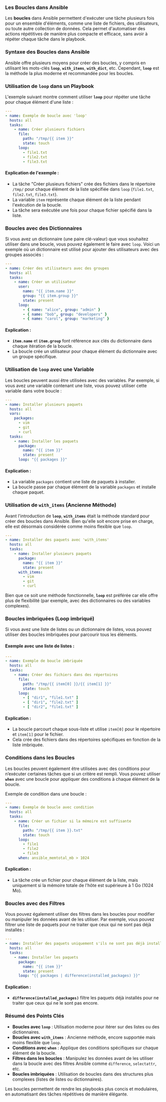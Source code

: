 ### **Les Boucles dans Ansible**

Les **boucles** dans Ansible permettent d'exécuter une tâche plusieurs fois pour un ensemble d'éléments, comme une liste de fichiers, des utilisateurs, ou toute autre collection de données. Cela permet d'automatiser des actions répétitives de manière plus compacte et efficace, sans avoir à répéter chaque tâche dans le playbook.

### **Syntaxe des Boucles dans Ansible**

Ansible offre plusieurs moyens pour créer des boucles, y compris en utilisant les mots-clés **`loop`**, **`with_items`**, **`with_dict`**, etc. Cependant, **`loop`** est la méthode la plus moderne et recommandée pour les boucles.

### **Utilisation de `loop` dans un Playbook**

L'exemple suivant montre comment utiliser **`loop`** pour répéter une tâche pour chaque élément d'une liste :

```yaml
---
- name: Exemple de boucle avec 'loop'
  hosts: all
  tasks:
    - name: Créer plusieurs fichiers
      file:
        path: "/tmp/{{ item }}"
        state: touch
      loop:
        - file1.txt
        - file2.txt
        - file3.txt
```

#### Explication de l'exemple :
- La tâche "Créer plusieurs fichiers" crée des fichiers dans le répertoire `/tmp/` pour chaque élément de la liste spécifiée dans `loop` (`file1.txt`, `file2.txt`, `file3.txt`).
- La variable `item` représente chaque élément de la liste pendant l'exécution de la boucle.
- La tâche sera exécutée une fois pour chaque fichier spécifié dans la liste.

### **Boucles avec des Dictionnaires**

Si vous avez un dictionnaire (une paire clé-valeur) que vous souhaitez utiliser dans une boucle, vous pouvez également le faire avec `loop`. Voici un exemple où un dictionnaire est utilisé pour ajouter des utilisateurs avec des groupes associés :

```yaml
---
- name: Créer des utilisateurs avec des groupes
  hosts: all
  tasks:
    - name: Créer un utilisateur
      user:
        name: "{{ item.name }}"
        group: "{{ item.group }}"
        state: present
      loop:
        - { name: "alice", group: "admin" }
        - { name: "bob", group: "developers" }
        - { name: "carol", group: "marketing" }
```

#### Explication :
- **`item.name`** et **`item.group`** font référence aux clés du dictionnaire dans chaque itération de la boucle.
- La boucle crée un utilisateur pour chaque élément du dictionnaire avec un groupe spécifique.

### **Utilisation de `loop` avec une Variable**

Les boucles peuvent aussi être utilisées avec des variables. Par exemple, si vous avez une variable contenant une liste, vous pouvez utiliser cette variable dans votre boucle :

```yaml
---
- name: Installer plusieurs paquets
  hosts: all
  vars:
    packages:
      - vim
      - git
      - curl
  tasks:
    - name: Installer les paquets
      package:
        name: "{{ item }}"
        state: present
      loop: "{{ packages }}"
```

#### Explication :
- La variable `packages` contient une liste de paquets à installer.
- La boucle passe par chaque élément de la variable `packages` et installe chaque paquet.

### **Utilisation de `with_items` (Ancienne Méthode)**

Avant l'introduction de **`loop`**, **`with_items`** était la méthode standard pour créer des boucles dans Ansible. Bien qu'elle soit encore prise en charge, elle est désormais considérée comme moins flexible que `loop`.

```yaml
---
- name: Installer des paquets avec 'with_items'
  hosts: all
  tasks:
    - name: Installer plusieurs paquets
      package:
        name: "{{ item }}"
        state: present
      with_items:
        - vim
        - git
        - curl
```

Bien que ce soit une méthode fonctionnelle, **`loop`** est préférée car elle offre plus de flexibilité (par exemple, avec des dictionnaires ou des variables complexes).

### **Boucles imbriquées (Loop imbriqué)**

Si vous avez une liste de listes ou un dictionnaire de listes, vous pouvez utiliser des boucles imbriquées pour parcourir tous les éléments.

#### Exemple avec une liste de listes :

```yaml
---
- name: Exemple de boucle imbriquée
  hosts: all
  tasks:
    - name: Créer des fichiers dans des répertoires
      file:
        path: "/tmp/{{ item[0] }}/{{ item[1] }}"
        state: touch
      loop:
        - [ "dir1", "file1.txt" ]
        - [ "dir1", "file2.txt" ]
        - [ "dir2", "file1.txt" ]
```

#### Explication :
- La boucle parcourt chaque sous-liste et utilise `item[0]` pour le répertoire et `item[1]` pour le fichier.
- Cela crée des fichiers dans des répertoires spécifiques en fonction de la liste imbriquée.

### **Conditions dans les Boucles**

Les boucles peuvent également être utilisées avec des conditions pour n’exécuter certaines tâches que si un critère est rempli. Vous pouvez utiliser **`when`** avec une boucle pour appliquer des conditions à chaque élément de la boucle.

Exemple de condition dans une boucle :

```yaml
---
- name: Exemple de boucle avec condition
  hosts: all
  tasks:
    - name: Créer un fichier si la mémoire est suffisante
      file:
        path: "/tmp/{{ item }}.txt"
        state: touch
      loop:
        - file1
        - file2
        - file3
      when: ansible_memtotal_mb > 1024
```

#### Explication :
- La tâche crée un fichier pour chaque élément de la liste, mais uniquement si la mémoire totale de l'hôte est supérieure à 1 Go (1024 Mo).

### **Boucles avec des Filtres**

Vous pouvez également utiliser des filtres dans les boucles pour modifier ou manipuler les données avant de les utiliser. Par exemple, vous pouvez filtrer une liste de paquets pour ne traiter que ceux qui ne sont pas déjà installés :

```yaml
---
- name: Installer des paquets uniquement s'ils ne sont pas déjà installés
  hosts: all
  tasks:
    - name: Installer les paquets
      package:
        name: "{{ item }}"
        state: present
      loop: "{{ packages | difference(installed_packages) }}"
```

#### Explication :
- **`difference(installed_packages)`** filtre les paquets déjà installés pour ne traiter que ceux qui ne le sont pas encore.

### **Résumé des Points Clés**
- **Boucles avec `loop`** : Utilisation moderne pour itérer sur des listes ou des dictionnaires.
- **Boucles avec `with_items`** : Ancienne méthode, encore supportée mais moins flexible que `loop`.
- **Conditions avec `when`** : Applique des conditions spécifiques sur chaque élément de la boucle.
- **Filtres dans les boucles** : Manipulez les données avant de les utiliser dans la boucle avec des filtres Ansible comme `difference`, `selectattr`, etc.
- **Boucles imbriquées** : Utilisation de boucles dans des structures plus complexes (listes de listes ou dictionnaires).

Les boucles permettent de rendre les playbooks plus concis et modulaires, en automatisant des tâches répétitives de manière élégante.